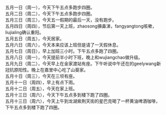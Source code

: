五月一日（周一），今天下午五点多跑步四圈。</br>
五月二日（周二），今天下午五点多跑步四圈。</br>
五月三日（周三），今天五一假期的最后一天，没有跑步。</br>
五月四日（周四），节后第一天上班，zhaosong擤鼻涕，fangyangtong咳嗽，liujialing确认重阳。</br>
五月五日（周五），今天居家。</br>
五月六日（周六），今天本来应该上班但是请了一天假休息。</br>
五月七日（周日），早上加班三小时。下午五点多跑了四圈。</br>
五月八日（周一），今天提前半小时下班，晚上和wujiangchao做升级。</br>
五月九日（周二），今天早上在金家渡站有座。下午听说中午还在的geelywang新冠抗原阳性。晚上在嘉里中心吃了山葵家。</br>
五月十日（周三），今天在三坝有座。</br>
五月十一日（周四），早上有点下雨。</br>
五月十二日（周五），今天在家上班。</br>
五月十三日（周六），今天下午五点多到楼下跑了四圈。</br>
五月十三日（周六），今天上午到龙湖紫荆天街的星巴克喝了一杯黄油啤酒咖啡，下午五点多到楼下跑了四圈。</br>
